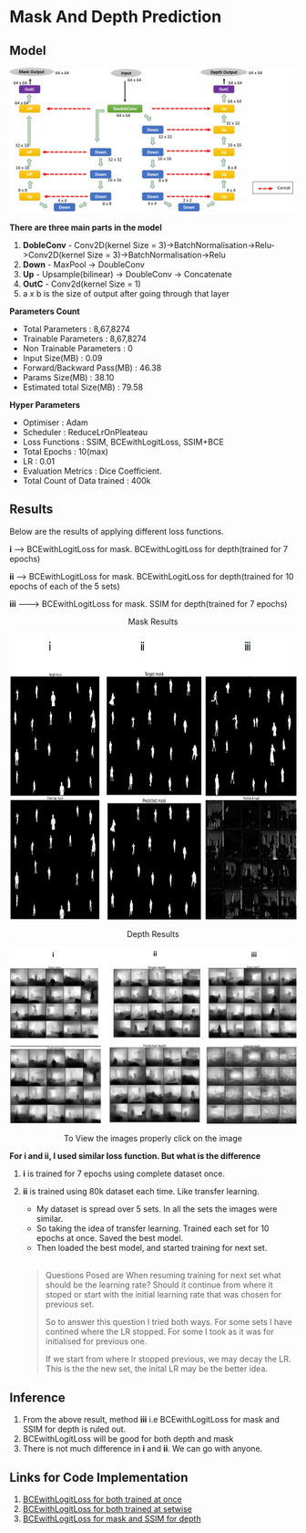 # **Mask And Depth Prediction**


## **Model**

<p align="center"><img src = "https://github.com/Sushmitha-Katti/Monocular-Depth-Estimation-and-Segmentation/blob/master/Assets/Combined-Model.jpg"></p>

**There are three main parts in the model**
1. **DobleConv** - Conv2D(kernel Size = 3)->BatchNormalisation->Relu->Conv2D(kernel Size = 3)->BatchNormalisation->Relu
2. **Down** - MaxPool -> DoubleConv
3. **Up** - Upsample(bilinear) -> DoubleConv -> Concatenate
4. **OutC** - Conv2d(kernel Size = 1)
5. a x b is the size of output after going through that layer

**Parameters Count**
* Total Parameters : 8,67,8274
* Trainable Parameters : 8,67,8274
* Non Trainable Parameters : 0
* Input Size(MB) : 0.09
* Forward/Backward Pass(MB) : 46.38
* Params Size(MB) : 38.10
* Estimated total Size(MB) : 79.58

**Hyper Parameters** 
* Optimiser : Adam
* Scheduler : ReduceLrOnPleateau
* Loss Functions : SSIM, BCEwithLogitLoss, SSIM+BCE
* Total Epochs : 10(max)
* LR : 0.01
* Evaluation Metrics : Dice Coefficient.
* Total Count of Data trained : 400k

## **Results**

Below are the results of applying different loss functions. 

**i** --> BCEwithLogitLoss for mask. BCEwithLogitLoss for depth(trained for 7 epochs)

**ii** -->  BCEwithLogitLoss for mask. BCEwithLogitLoss for depth(trained for 10 epochs of each of the 5 sets)

**iii** ---> BCEwithLogitLoss for mask. SSIM for depth(trained for 7 epochs)

<p align = "center">Mask Results</p>

<p align = "center"><img height = "500" src = "https://github.com/Sushmitha-Katti/Monocular-Depth-Estimation-and-Segmentation/blob/master/Assets/combined-mask.jpg"</p>
  
 
  
<p align = "center">Depth Results</p>
<p align = "center"><img width = "845" src = "https://github.com/Sushmitha-Katti/Monocular-Depth-Estimation-and-Segmentation/blob/master/Assets/combined-depth.jpg"</p>
  <p align = "center">To View the images properly click on the image</p>


**For **i** and **ii**, I used similar loss function. But what is the difference**

1. **i** is trained for 7 epochs using complete dataset once.
2. **ii** is trained using 80k dataset each time. Like transfer learning. 
   * My dataset is spread over 5 sets. In all the sets the images were similar. 
   * So taking the idea of transfer learning. Trained each set for 10 epochs at once. Saved the best model.
   * Then loaded the best model, and started training for next set.
   <br/>
   
   > Questions Posed are
   When resuming training for next set what should be the learning rate? Should it continue from where it stoped or start with the initial learning rate that was chosen for previous set.
   >
   > So to answer this question I tried both ways. For some sets I have contined where the LR stopped. For some I took as it was for initialised for previous one.
   >
   >  If we start from where lr stopped previous, we may decay the LR. This is the the new set, the inital LR may be the better idea.


  
## **Inference**

1. From the above result, method **iii** i.e BCEwithLogitLoss for mask and SSIM for depth is ruled out.
2. BCEwithLogitLoss will be good for both depth and mask
3. There is not much difference in **i** and **ii**. We can go with anyone. 

## **Links for Code Implementation**
1. [BCEwithLogitLoss for both trained at once](https://github.com/Sushmitha-Katti/Monocular-Depth-Estimation-and-Segmentation/blob/master/Both_Mask_n_Depth/FinalCode.ipynb)
2. [BCEwithLogitLoss for both trained at setwise](https://github.com/Sushmitha-Katti/Monocular-Depth-Estimation-and-Segmentation/blob/master/Both_Mask_n_Depth/MODEST_BCELOSS.ipynb)
3. [BCEwithLogitLoss for mask and SSIM for depth](https://github.com/Sushmitha-Katti/Monocular-Depth-Estimation-and-Segmentation/blob/master/Both_Mask_n_Depth/Modest(SSIM%2CBCE).ipynb)



